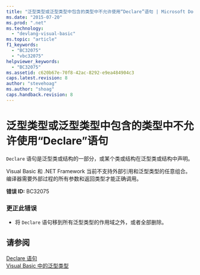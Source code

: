 ```yaml
---
title: "泛型类型或泛型类型中包含的类型中不允许使用“Declare”语句 | Microsoft Docs"
ms.date: "2015-07-20"
ms.prod: ".net"
ms.technology: 
  - "devlang-visual-basic"
ms.topic: "article"
f1_keywords: 
  - "BC32075"
  - "vbc32075"
helpviewer_keywords: 
  - "BC32075"
ms.assetid: c620b67e-70f8-42ac-8292-e9ea484904c3
caps.latest.revision: 8
author: "stevehoag"
ms.author: "shoag"
caps.handback.revision: 8
---
```

# 泛型类型或泛型类型中包含的类型中不允许使用“Declare”语句
`Declare` 语句是泛型类或结构的一部分，或某个类或结构在泛型类或结构中声明。  
  
 Visual Basic 和 .NET Framework 当前不支持外部引用和泛型类型的任意组合。 编译器需要外部过程的所有参数和返回类型才能正确调用。  
  
 **错误 ID:** BC32075  
  
### 更正此错误  
  
-   将 `Declare` 语句移到所有泛型类型的作用域之外，或者全部删除。  
  
## 请参阅  
 [Declare 语句](../../visual-basic/language-reference/statements/declare-statement.md)   
 [Visual Basic 中的泛型类型](../../visual-basic/programming-guide/language-features/data-types/generic-types.md)